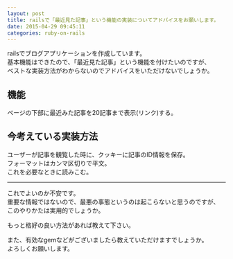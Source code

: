 ```yaml
---
layout: post
title: railsで「最近見た記事」という機能の実装についてアドバイスをお願いします。
date: 2015-04-29 09:45:11
categories: ruby-on-rails
---
```

<!-- {% raw %} -->
<p>railsでブログアプリケーションを作成しています。<br>
基本機能はできたので、「最近見た記事」という機能を付けたいのですが、<br>
ベストな実装方法がわからないのでアドバイスをいただけないでしょうか。</p>

<h2>機能</h2>

<p>ページの下部に最近みた記事を20記事まで表示(リンク)する。</p>

<h2>今考えている実装方法</h2>

<p>ユーザーが記事を観覧した時に、クッキーに記事のID情報を保存。<br>
フォーマットはカンマ区切りで平文。<br>
これを必要なときに読みこむ。</p>

<hr>

<p>これでよいのか不安です。<br>
重要な情報ではないので、最悪の事態というのは起こらないと思うのですが、<br>
このやりかたは実用的でしょうか。</p>

<p>もっと格好の良い方法があれば教えて下さい。</p>

<p>また、有効なgemなどがございましたら教えていただけますでしょうか。<br>
よろしくお願いします。</p>
<!-- {% endraw %} -->
